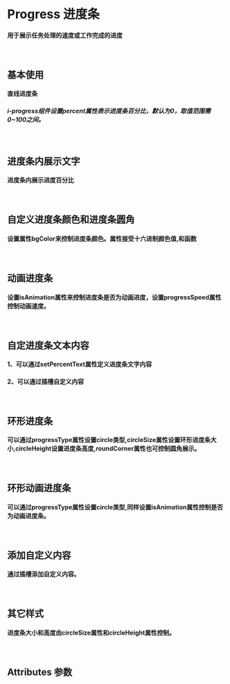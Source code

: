 <script setup>
import demo1 from './demo1.vue'
import demo2 from './demo2.vue'
import demo3 from './demo3.vue'
import demo4 from './demo4.vue'
import demo5 from './demo5.vue'
import demo6 from './demo6.vue'
import demo7 from './demo7.vue'
import demo8 from './demo8.vue'
import demo9 from './demo9.vue'
import Attributes from './Attributes.vue'
import preview from '@/components/preview.vue'
</script>

# Progress 进度条
#### 用于展示任务处理的速度或工作完成的进度

<br/>

## 基本使用

#### 直线进度条
##### i-progress组件设置percent属性表示进度条百分比，默认为0，取值范围需0~100之间。

<br/>
<div class="componetnsBox">
  <demo1/>
</div>
<preview compName="progress" demoName="demo1"/>

## 进度条内展示文字

#### 进度条内展示进度百分比

<br/>
<div class="componetnsBox">
  <demo2/>
</div>
<preview compName="progress" demoName="demo2"/>

## 自定义进度条颜色和进度条圆角

#### 设置属性bgColor来控制进度条颜色。属性接受十六进制颜色值,和函数

<br/>
<div class="componetnsBox">
  <demo3/>
</div>
<preview compName="progress" demoName="demo3"/>

## 动画进度条

#### 设置isAnimation属性来控制进度条是否为动画进度，设置progressSpeed属性控制动画速度。

<br/>
<div class="componetnsBox">
  <demo4/>
</div>
<preview compName="progress" demoName="demo4"/>

## 自定进度条文本内容

#### 1、可以通过setPercentText属性定义进度条文字内容
#### 2、可以通过插槽自定义内容

<br/>
<div class="componetnsBox">
  <demo5/>
</div>
<preview compName="progress" demoName="demo5"/>

## 环形进度条

#### 可以通过progressType属性设置circle类型,circleSize属性设置环形进度条大小,circleHeight设置进度条高度,roundCorner属性也可控制圆角展示。

<br/>
<div class="componetnsBox">
  <demo6/>
</div>
<preview compName="progress" demoName="demo6"/>

## 环形动画进度条

#### 可以通过progressType属性设置circle类型,同样设置isAnimation属性控制是否为动画进度条。

<br/>
<div class="componetnsBox">
  <demo7/>
</div>
<preview compName="progress" demoName="demo7"/>

## 添加自定义内容

#### 通过插槽添加自定义内容。

<br/>
<div class="componetnsBox">
  <demo8/>
</div>
<preview compName="progress" demoName="demo8"/>

## 其它样式

#### 进度条大小和高度由circleSize属性和circleHeight属性控制。

<br/>
<div class="componetnsBox">
  <demo9/>
</div>
<preview compName="progress" demoName="demo9"/>

## Attributes 参数

<Attributes/>
<br/>
